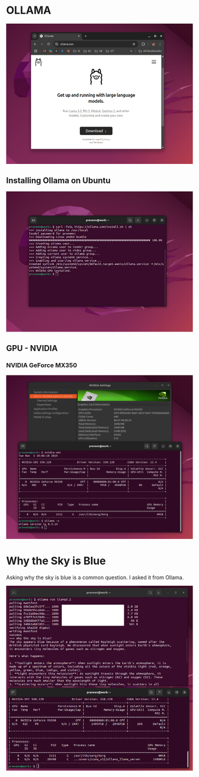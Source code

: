 # OLLAMA

![OLLAMA](ollama.png)

## Installing Ollama on Ubuntu

![ollama-install](ollama-install.png)

## GPU - NVIDIA

### NVIDIA GeForce MX350

![ollama-gpu](gpu.png)

# Why the Sky is Blue

Asking why the sky is blue is a common question. I asked it from Ollama.

![sky](sky-blue.png)